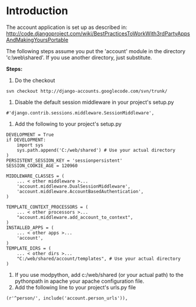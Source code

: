# Introduction #

The account application is set up as described in: http://code.djangoproject.com/wiki/BestPracticesToWorkWith3rdPartyAppsAndMakingYoursPortable

The following steps assume you put the 'account' module in the directory 'c:\web\shared\'. If you use another directory, just substitute.

**Steps:**
  1. Do the checkout
```
svn checkout http://django-accounts.googlecode.com/svn/trunk/
```
  1. Disable the default session middleware in your project's setup.py
```
#'django.contrib.sessions.middleware.SessionMiddleware',
```
  1. Add the following to your project's setup.py
```
DEVELOPMENT = True 
if DEVELOPMENT: 
    import sys 
    sys.path.append('C:/web/shared') # Use your actual directory
)
PERSISTENT_SESSION_KEY = 'sessionpersistent'
SESSION_COOKIE_AGE = 120960

MIDDLEWARE_CLASSES = (
    ... < other middleware >...
    'account.middleware.DualSessionMiddleware',
    'account.middleware.AccountBasedAuthentication',
)

TEMPLATE_CONTEXT_PROCESSORS = (
    ... < other processors >...
    "account.middleware.add_account_to_context",
)    
INSTALLED_APPS = (
    ... < other apps >...
    'account',
)
TEMPLATE_DIRS = (
    ... < other dirs >...
    "C:/web/shared/account/templates", # Use your actual directory
)

```
  1. If you use modpython, add c:/web/shared (or your actual path) to the pythonpath in apache your apache configuration file.
  1. Add the following line to your project's urls.py file
```
(r'^person/', include('account.person_urls')),
```

